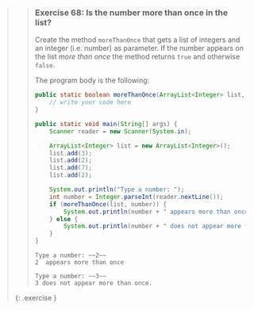 >> ### Exercise 68: Is the number more than once in the list?
>> 
>> Create the method `moreThanOnce` that gets a list of integers and an integer (i.e. number) as parameter. If the number appears on the list *more than once* the method returns `true` and otherwise `false`.
>> 
>> The program body is the following:
>>
>>```java
>> public static boolean moreThanOnce(ArrayList<Integer> list, int number) {
>>     // write your code here
>> }
>> 
>> public static void main(String[] args) {
>>     Scanner reader = new Scanner(System.in);
>> 
>>     ArrayList<Integer> list = new ArrayList<Integer>();
>>     list.add(3);
>>     list.add(2);
>>     list.add(7);
>>     list.add(2);
>> 
>>     System.out.println("Type a number: ");
>>     int number = Integer.parseInt(reader.nextLine());
>>     if (moreThanOnce(list, number)) {
>>         System.out.println(number + " appears more than once.");
>>     } else {
>>         System.out.println(number + " does not appear more than once.");
>>     }
>> }
>>```
>>
>> ```output
>> Type a number: ~~2~~
>> 2  appears more than once
>>```
>>
>>```output
>> Type a number: ~~3~~
>> 3 does not appear more than once.
>>```
>>
>{: .exercise }